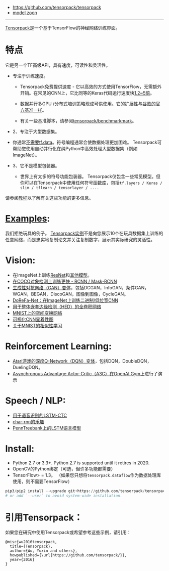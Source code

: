 - https://github.com/tensorpack/tensorpack
- [model zoon](http://models.tensorpack.com/FasterRCNN/)

---
[Tensorpack](https://github.com/tensorpack/tensorpack)是一个基于TensorFlow的神经网络训练界面。

# 特点
它是另一个TF高级API，具有速度，可读性和灵活性。

- 专注于训练速度。

	- Tensorpack免费提供速度 - 它以高效的方式使用TensorFlow，无需额外开销。在常见的CNN上，它比同等的Keras代码运行速度快[1.2~5倍](https://github.com/tensorpack/benchmarks/tree/master/other-wrappers)。

	- 数据并行多GPU /分布式培训策略现成可供使用。它的扩展性与[谷歌的官方基准一样](https://www.tensorflow.org/performance/benchmarks)。

	- 有关一些基准脚本，请参阅[tensorpack/benchmarkmark](https://github.com/tensorpack/benchmarks)。

- 2、专注于大型数据集。

 - 你通常[不需要tf.data](http://tensorpack.readthedocs.io/tutorial/input-source.html#tensorflow-reader-cons)。符号编程通常会使数据处理更加困难。 Tensorpack可帮助您使用自动并行化在纯Python中高效处理大型数据集（例如ImageNet）。

- 3、它不是模型包装器。

	 - 世界上有太多的符号功能包装器。 Tensorpack仅包含一些常见模型。但你可以在Tensorpack中使用任何符号函数库，包括`tf.layers / Keras / slim / tflearn / tensorlayer / ....`

请参阅[教程](http://tensorpack.readthedocs.io/tutorial/index.html#user-tutorials)以了解有关这些功能的更多信息。

# [Examples](https://github.com/tensorpack/tensorpack/blob/master/examples):

我们拒绝玩具的例子。 [Tensorpack实例](https://github.com/tensorpack/tensorpack/blob/master/examples)不是向您展示10个在玩具数据集上训练的任意网络，而是忠实地复制论文并关注复制数字，展示其实际研究的灵活性。

# Vision:

- 在ImageNet上训练[ResNet](https://github.com/tensorpack/tensorpack/blob/master/examples/ResNet)和[其他模型](https://github.com/tensorpack/tensorpack/blob/master/examples/ImageNetModels)。
- [在COCO对象检测上训练更快 - RCNN / Mask-RCNN](https://github.com/tensorpack/tensorpack/blob/master/examples/FasterRCNN)
- [生成性对抗网络（GAN）变体](https://github.com/tensorpack/tensorpack/blob/master/examples/GAN)，包括DCGAN，InfoGAN，条件GAN，WGAN，BEGAN，DiscoGAN，图像到图像，CycleGAN。
- [DoReFa-Net：在ImageNet上训练二进制/低位宽CNN](https://github.com/tensorpack/tensorpack/blob/master/examples/DoReFa-Net)
- [用于整体嵌套边缘检测（HED）的全卷积网络](https://github.com/tensorpack/tensorpack/blob/master/examples/HED)
- [MNIST上的空间变换网络](https://github.com/tensorpack/tensorpack/tree/master/examples/SpatialTransformer)
- [可视化CNN显着性图](https://github.com/tensorpack/tensorpack/tree/master/examples/Saliency)
- [关于MNIST的相似性学习](https://github.com/tensorpack/tensorpack/blob/master/examples/SimilarityLearning)


# Reinforcement Learning:
- [Atari游戏的深度Q-Network（DQN）变体](https://github.com/tensorpack/tensorpack/tree/master/examples/DeepQNetwork)，包括DQN，DoubleDQN，DuelingDQN。
- [Asynchronous Advantage Actor-Critic（A3C）在OpenAI Gym](https://github.com/tensorpack/tensorpack/blob/master/examples/A3C-Gym)上进行了演示

# Speech / NLP:
- [用于语音识别的LSTM-CTC](https://github.com/tensorpack/tensorpack/blob/master/examples/CTC-TIMIT)
- [char-rnn的乐趣](https://github.com/tensorpack/tensorpack/blob/master/examples/Char-RNN)
- [PennTreebank上的LSTM语言模型](https://github.com/tensorpack/tensorpack/tree/master/examples/PennTreebank)

# Install:
- Python 2.7 or 3.3+. Python 2.7 is supported until it retires in 2020.
- OpenCV的Python绑定（可选，但许多功能都需要）
- TensorFlow> = 1.3。 （如果您只想将`tensorpack.dataflow`作为数据处理库使用，则不需要TensorFlow）

```python
pip3/pip2 install --upgrade git+https://github.com/tensorpack/tensorpack.git
# or add `--user` to avoid system-wide installation.
```
# 引用Tensorpack：
如果您在研究中使用Tensorpack或希望参考这些示例，请引用：

```
@misc{wu2016tensorpack,
  title={Tensorpack},
  author={Wu, Yuxin and others},
  howpublished={\url{https://github.com/tensorpack/}},
  year={2016}
}
```